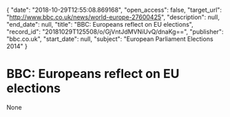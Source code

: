 {
  "date": "2018-10-29T12:55:08.869168", 
  "open_access": false, 
  "target_url": "http://www.bbc.co.uk/news/world-europe-27600425", 
  "description": null, 
  "end_date": null, 
  "title": "BBC:  Europeans reflect on EU elections", 
  "record_id": "20181029T125508/o/GjVntJdMVNiUvQ/dnaKg==", 
  "publisher": "bbc.co.uk", 
  "start_date": null, 
  "subject": "European Parliament Elections 2014"
}

# BBC:  Europeans reflect on EU elections

None